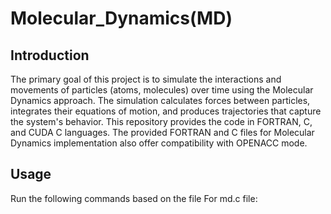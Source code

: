 # Molecular_Dynamics(MD)

## Introduction
The primary goal of this project is to simulate the interactions and movements of particles (atoms, molecules) over time using the Molecular Dynamics approach. The simulation calculates forces between particles, integrates their equations of motion, and produces trajectories that capture the system's behavior. This repository provides the code in FORTRAN, C, and CUDA C languages. The provided FORTRAN and C files for Molecular Dynamics implementation also offer compatibility with OPENACC mode.

## Usage

Run the following commands based on the file
For md.c file: 
~~~gcc md.c -lm~~~


